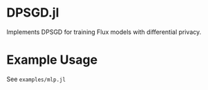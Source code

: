 # DPSGD.jl
Implements DPSGD for training Flux models with differential privacy.

# Example Usage
See `examples/mlp.jl`
